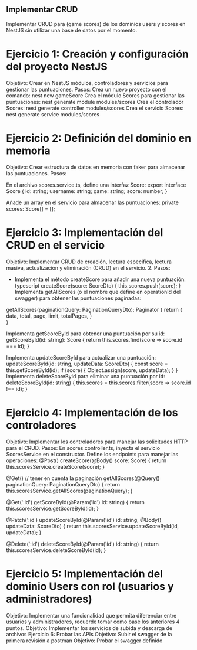 ## Implementar CRUD
Implementar CRUD para (game scores) de los dominios users y scores en NestJS sin utilizar una base de datos por el momento.

# Ejercicio 1: Creación y configuración del proyecto NestJS
Objetivo: Crear en NestJS módulos, controladores y servicios para gestionar las puntuaciones.
Pasos:
Crea un nuevo proyecto con el comando:
nest new gameScore
Crea el módulo Scores para gestionar las puntuaciones:
nest generate module modules/scores
Crea el controlador Scores:
nest generate controller modules/scores
Crea el servicio Scores:
nest generate service modules/scores
# Ejercicio 2: Definición del dominio en memoria
Objetivo: Crear estructura de datos en memoria con faker para almacenar las puntuaciones.
Pasos:

En el archivo scores.service.ts, define una interfaz Score:
export interface Score {
  id: string;
  username: string;
  game: string;
  score: number;
}

Añade un array en el servicio para almacenar las puntuaciones:
private scores: Score[] = [];
# Ejercicio 3: Implementación del CRUD en el servicio
Objetivo: Implementar CRUD de creación, lectura especifica, lectura masiva, actualización y eliminación (CRUD) en el servicio.
2. Pasos:
- Implementa el método createScore para añadir una nueva puntuación:
typescript createScore(score: ScoreDto) { this.scores.push(score); } 
Implementa getAllScores (o el nombre que define en operationId del swagger) para obtener las puntuaciones paginadas:

getAllScores(paginationQuery: PaginationQueryDto): Paginator {
  return <Paginator> {
   data,
   total,
   page,
   limit,
   totalPages,
  }   
}

Implementa getScoreById para obtener una puntuación por su id:
 getScoreById(id: string): Score {
   return this.scores.find(score => score.id === id);
 }

Implementa updateScoreById para actualizar una puntuación:
updateScoreById(id: string, updateData: ScoreDto) {
  const score = this.getScoreById(id);
  if (score) {
    Object.assign(score, updateData);
  }
}
Implementa deleteScoreById para eliminar una puntuación por id:
deleteScoreById(id: string) {
  this.scores = this.scores.filter(score => score.id !== id);
}
# Ejercicio 4: Implementación de los controladores
Objetivo: Implementar los controladores para manejar las solicitudes HTTP para el CRUD.
Pasos:
En scores.controller.ts, inyecta el servicio ScoresService en el constructor.
Define los endpoints para manejar las operaciones:
@Post()
createScore(@Body() score: Score) {
  return this.scoresService.createScore(score);
}

@Get() // tener en cuenta la paginación
getAllScores(@Query() paginationQuery: PaginationQueryDto) {
  return this.scoresService.getAllScores(paginationQuery);
}

@Get(':id')
getScoreById(@Param('id') id: string) {
  return this.scoresService.getScoreById(id);
}

@Patch(':id')
updateScoreById(@Param('id') id: string, @Body() updateData: ScoreDto) {
  return this.scoresService.updateScoreById(id, updateData);
}

@Delete(':id')
deleteScoreById(@Param('id') id: string) {
  return this.scoresService.deleteScoreById(id);
}
# Ejercicio 5: Implementación del dominio Users con rol (usuarios y administradores)
Objetivo: Implementar una funcionalidad que permita diferenciar entre usuarios y administradores, recuerde tomar como base los anteriores 4 puntos.
Objetivo: Implementar los servicios de subida y descarga de archivos
Ejercicio 6: Probar las APIs
Objetivo: Subir el swagger de la primera revisión a postman
Objetivo: Probar el swagger definido